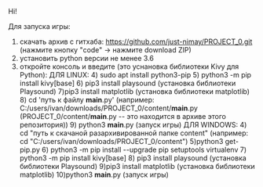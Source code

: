 
Hi!

Для запуска игры: 
1) скачать архив с гитхаба: https://github.com/just-nimay/PROJECT_0.git (нажмите кнопку "code" -> нажмите download ZIP)
2) установить python версии не менее 3.6
3) откройте консоль и введите (это уснановка библиотеки Kivy для Python): 
    ДЛЯ LINUX:
    	4) sudo apt install python3-pip
		5) python3 -m pip install kivy[base]
		6) pip3 install playsound (установка библиотеки Playsound)
		7)pip3 install matplotlib (установка библиотеки matplotlib)
		8) cd 'путь к файлу __main__.py' (например: C:/users/ivan/downloads/PROJECT_0/content/__main__.py (PROJECT_0/content/__main__.py -- это находится в архиве этого репозитория))
		9) python3 __main__.py (запуск игры)
	ДЛЯ WINDOWS:
		4) cd "путь к скачаной разархивированной папке content" (например: cd "C:/users/ivan/downloads/PROJECT_0/content")
		5)python3 get-pip.py
		6) python3 -m pip install --upgrade pip setuptools virtualenv
		7) python3 -m pip install kivy[base] 
		8) pip3 install playsound (установка библиотеки Playsound)
		9)pip3 install matplotlib (установка библиотеки matplotlib)
		10)python3 __main__.py (запуск игры)



